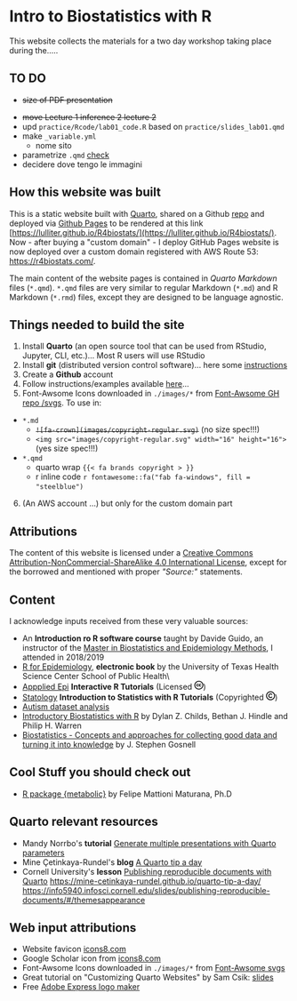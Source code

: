 # Intro to Biostatistics with R

This website collects the materials for a two day workshop taking place during the.....


## TO DO

+ ~~size of PDF presentation~~
<!-- + non editable PDF  -->
+ ~~move Lecture 1 inference 2 lecture 2~~
+ upd `practice/Rcode/lab01_code.R` based on `practice/slides_lab01.qmd`
+ make  `_variable.yml`
  + nome sito 
+ parametrize `.qmd`  [check](https://www.jumpingrivers.com/blog/r-parameterised-presentations-quarto/)
+ decidere dove tengo le immagini

## How this website was built

This is a static website built with [Quarto](https://quarto.org/), shared on a Github [repo](https://github.com/Lulliter/R4biostats) and deployed via [Github Pages](https://docs.github.com/en/pages/getting-started-with-github-pages/configuring-a-publishing-source-for-your-github-pages-site) to be rendered at this link [https://lulliter.github.io/R4biostats/](https://lulliter.github.io/R4biostats/). Now - after buying a "custom domain" - I deploy GitHub Pages website is now deployed over a custom domain registered with AWS Route 53: <https://r4biostats.com/>.

The main content of the website pages is contained in *Quarto Markdown* files (`*.qmd`). `*.qmd` files are very similar to regular Markdown (`*.md`) and R Markdown (`*.rmd`) files, except they are designed to be language agnostic.

## Things needed to build the site

1. Install **Quarto** (an open source tool that can be used from RStudio, Jupyter, CLI, etc.)... Most R users will use RStudio
2. Install **git** (distributed version control software)... here some [instructions](https://github.com/git-guides)
3. Create a **Github** account
4. Follow instructions/examples available [here](https://quarto.org/docs/websites/)...
5. Font-Awsome Icons downloaded in `./images/*` from [Font-Awsome GH repo /svgs](https://github.com/FortAwesome/Font-Awesome/tree/6.x/svgs). To use in:

- `*.md`
  - ~~`![fa-crown](images/copyright-regular.svg)`~~ (no size spec!!!)
  - `<img src="images/copyright-regular.svg" width="16" height="16">` (yes size spec!!!)
- `*.qmd`
  - quarto wrap `{{< fa brands copyright > }}`
  - r inline code `r fontawesome::fa("fab fa-windows", fill = "steelblue")`

6. (An AWS account ...) but only for the custom domain part

## Attributions

The content of this website is licensed under a [Creative Commons Attribution-NonCommercial-ShareAlike 4.0 International License](https://creativecommons.org/licenses/by-sa/4.0/), except for the borrowed and mentioned with proper *"Source:"* statements.

## Content

I acknowledge inputs received from these very valuable sources:

- An **Introduction ro R software course** taught by Davide Guido, an instructor of the [Master in Biostatistics and Epidemiology Methods](https://spmsf.unipv.it/master/bioepic/index.html), I attended in 2018/2019
- [R for Epidemiology](https://www.r4epi.com/), **electronic book** by the University of Texas Health Science Center School of Public Health\
- [Appplied Epi](https://appliedepi.org/tutorial/) **Interactive R Tutorials** (Licensed <img src="images/creative-commons.svg" width="16" height="16"/>)
- [Statology](https://www.statology.org/) **Introduction to Statistics with R Tutorials** (Copyrighted <img src="images/copyright-regular.svg" width="16" height="16"/>)
- [Autism dataset analysis](Sydney-informatics-hub-github.io)
- [Introductory Biostatistics with R](https://tuos-bio-data-skills.github.io/intro-stats-book/index.html) by Dylan Z. Childs, Bethan J. Hindle and Philip H. Warren
- [Biostatistics - Concepts and approaches for collecting good data and turning it into knowledge](https://jsgosnell.github.io/cuny_biostats_book/content/getting_started/getting_started.html) by J. Stephen Gosnell

## Cool Stuff you should check out

- [R package {metabolic}](https://fmmattioni.github.io/metabolic/) by Felipe Mattioni Maturana, Ph.D

## Quarto relevant resources

- Mandy Norrbo's **tutorial** [Generate multiple presentations with Quarto parameters](https://www.jumpingrivers.com/blog/r-parameterised-presentations-quarto/)
- Mine Çetinkaya-Rundel's **blog** [ A Quarto tip a day](https://mine-cetinkaya-rundel.github.io/quarto-tip-a-day/)
- Cornell University's **lesson** [Publishing reproducible documents with Quarto](https://info5940.infosci.cornell.edu/slides/publishing-reproducible-documents/#/themesappearance) 
https://mine-cetinkaya-rundel.github.io/quarto-tip-a-day/
https://info5940.infosci.cornell.edu/slides/publishing-reproducible-documents/#/themesappearance

## Web input attributions

<!-- - Favicon1 (giallo) <a target="_blank" href="https://icons8.com/icon/110187/grafico-combinato">Grafico combinato</a> icona di <a target="_blank" href="https://icons8.com">Icons8</a> -->
- Website favicon [icons8.com](https://icons8.com/icon/lmhleiXG9ioV/analitica)
- Google Scholar icon from [icons8.com](https://icons8.com/icon/pU44R9xgF3wq/google-scholar)
- Font-Awsome Icons downloaded in `./images/*` from [Font-Awsome svgs](https://github.com/FortAwesome/Font-Awesome/tree/6.x/svgs)
- Great tutorial on "Customizing Quarto Websites" by Sam Csik: [slides](https://ucsb-meds.github.io/customizing-quarto-websites/#/title-slide)
- Free [Adobe Express logo maker](https://www.adobe.com/express/create/logo)
